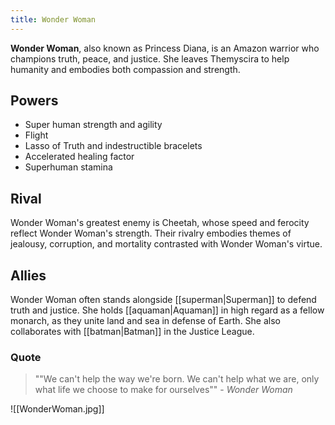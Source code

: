 ```yaml
---
title: Wonder Woman
---
```

**Wonder Woman**, also known as Princess Diana, is an Amazon warrior who champions truth, peace, and justice. She leaves Themyscira to help humanity and embodies both compassion and strength.

## Powers
- Super human strength and agility
- Flight
- Lasso of Truth and indestructible bracelets 
- Accelerated healing factor
- Superhuman stamina

## Rival
Wonder Woman's greatest enemy is Cheetah, whose speed and ferocity reflect Wonder Woman's strength. Their rivalry embodies themes of jealousy, corruption, and mortality contrasted with Wonder Woman's virtue.

## Allies
Wonder Woman often stands alongside [[superman|Superman]] to defend truth and justice. She holds [[aquaman|Aquaman]] in high regard as a fellow monarch, as they unite land and sea in defense of Earth. She also collaborates with [[batman|Batman]] in the Justice League.

### Quote
> ""We can't help the way we're born. We can't help what we are, only what life we choose to make for ourselves"" - *Wonder Woman*

![[WonderWoman.jpg]]